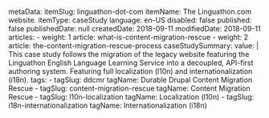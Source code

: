 metaData:
    itemSlug: linguathon-dot-com
    itemName: The Linguathon.com website.
    itemType: caseStudy
    language: en-US
    disabled: false
    published: false
    publishedDate: null
    createdDate: 2018-09-11
    modifiedDate: 2018-09-11
articles:
    - weight: 1
      article: what-is-content-migration-rescue
    - weight: 2
      article: the-content-migration-rescue-process
caseStudySummary:
    value: |
        This case study follows the migration of the legacy website featuring the Linguathon English Language Learning Service into a decoupled, API-first authoring system. Featuring  full localization (l10n) and internationalization (i18n).
tags:
    - tagSlug: ddcmr
      tagName: Durable Drupal Content Migration Rescue
    - tagSlug: content-migration-rescue
      tagName: Content Migration Rescue
    - tagSlug: l10n-localization
      tagName: Localization (l10n)
    - tagSlug: i18n-internationalization
      tagName: Internationalization (i18n)

